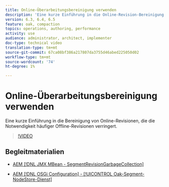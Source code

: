 ```yaml
---
title: Online-Überarbeitungsbereinigung verwenden
description: 'Eine kurze Einführung in die Online-Revision-Bereinigung. Die Bereinigung von Online-Überarbeitungen verringert die Notwendigkeit einer häufigen Offline-Überarbeitungsbereinigung. '
version: 6.3, 6.4, 6.5
feature: oak, compaction
topics: operations, authoring, performance
activity: use
audience: administrator, architect, implementer
doc-type: technical video
translation-type: tm+mt
source-git-commit: 67ca08bf386a217807da3755d46abed225050d02
workflow-type: tm+mt
source-wordcount: '74'
ht-degree: 1%

---
```



# Online-Überarbeitungsbereinigung verwenden

Eine kurze Einführung in die Bereinigung von Online-Revisionen, die die Notwendigkeit häufiger Offline-Revisionen verringert.

>[!VIDEO](https://video.tv.adobe.com/v/17004/?quality=12&learn=on)

## Begleitmaterialien

* [AEM [!DNL JMX MBean - SegmentRevisionGarbageCollection]](http://localhost:4502/system/console/jmx/org.apache.jackrabbit.oak%3Aname%3DSegment+node+store+revision+garbage+collection%2Ctype%3DSegmentRevisionGarbageCollection)

* [AEM [!DNL OSGi Configuration] - [!UICONTROL Oak-Segment-NodeStore-Dienst]](http://localhost:4502/system/console/configMgr/org.apache.jackrabbit.oak.segment.SegmentNodeStoreService)

